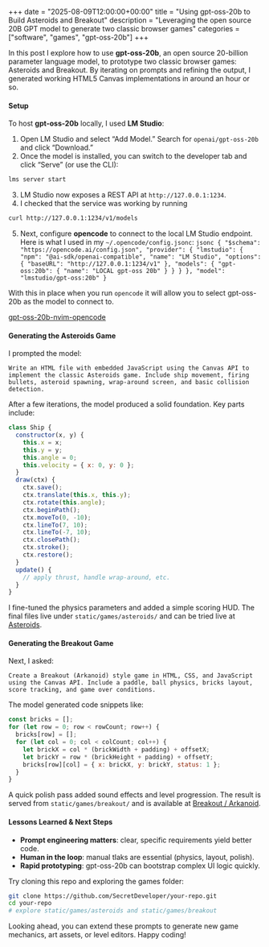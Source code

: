 +++
date = "2025-08-09T12:00:00+00:00"
title = "Using gpt-oss-20b to Build Asteroids and Breakout"
description = "Leveraging the open source 20B GPT model to generate two classic browser games"
categories = ["software", "games", "gpt-oss-20b"]
+++

In this post I explore how to use **gpt-oss-20b**, an open source 20-billion parameter language model, to prototype two classic browser games: Asteroids and Breakout. By iterating on prompts and refining the output, I generated working HTML5 Canvas implementations in around an hour or so.

#### Setup

To host **gpt-oss-20b** locally, I used **LM Studio**:

1. Open LM Studio and select “Add Model.” Search for `openai/gpt-oss-20b` and click “Download.”
2. Once the model is installed, you can switch to the developer tab and click “Serve” (or use the CLI):
```bash
lms server start
```
3. LM Studio now exposes a REST API at `http://127.0.0.1:1234`.
4. I checked that the service was working by running 
```bash 
curl http://127.0.0.1:1234/v1/models
```
  5. Next, configure **opencode** to connect to the local LM Studio endpoint. Here is what I used in my `~/.opencode/config.jsonc`:
    ```jsonc
    {
      "$schema": "https://opencode.ai/config.json",
      "provider": {
        "lmstudio": {
          "npm": "@ai-sdk/openai-compatible",
          "name": "LM Studio",
          "options": {
            "baseURL": "http://127.0.0.1:1234/v1"
          },
          "models": {
            "gpt-oss:20b": {
              "name": "LOCAL gpt-oss 20b"
            }
          }
        }
      },
      "model": "lmstudio/gpt-oss:20b"
    }
    ```

With this in place when you run `opencode` it will allow you to select gpt-oss-20b as the model to connect to.

[gpt-oss-20b-nvim-opencode](gpt-oss-20b-nvim-opencode.jpg)


#### Generating the Asteroids Game

I prompted the model:

```text
Write an HTML file with embedded JavaScript using the Canvas API to implement the classic Asteroids game. Include ship movement, firing bullets, asteroid spawning, wrap-around screen, and basic collision detection.
```

After a few iterations, the model produced a solid foundation. Key parts include:

```js
class Ship {
  constructor(x, y) {
    this.x = x;
    this.y = y;
    this.angle = 0;
    this.velocity = { x: 0, y: 0 };
  }
  draw(ctx) {
    ctx.save();
    ctx.translate(this.x, this.y);
    ctx.rotate(this.angle);
    ctx.beginPath();
    ctx.moveTo(0, -10);
    ctx.lineTo(7, 10);
    ctx.lineTo(-7, 10);
    ctx.closePath();
    ctx.stroke();
    ctx.restore();
  }
  update() {
    // apply thrust, handle wrap-around, etc.
  }
}
```

I fine-tuned the physics parameters and added a simple scoring HUD. The final files live under `static/games/asteroids/` and can be tried live at [Asteroids](/games/asteroids/).

#### Generating the Breakout Game

Next, I asked:

```text
Create a Breakout (Arkanoid) style game in HTML, CSS, and JavaScript using the Canvas API. Include a paddle, ball physics, bricks layout, score tracking, and game over conditions.
```

The model generated code snippets like:

```js
const bricks = [];
for (let row = 0; row < rowCount; row++) {
  bricks[row] = [];
  for (let col = 0; col < colCount; col++) {
    let brickX = col * (brickWidth + padding) + offsetX;
    let brickY = row * (brickHeight + padding) + offsetY;
    bricks[row][col] = { x: brickX, y: brickY, status: 1 };
  }
}
```

A quick polish pass added sound effects and level progression. The result is served from `static/games/breakout/` and is available at [Breakout / Arkanoid](/games/breakout/).

#### Lessons Learned & Next Steps

- **Prompt engineering matters**: clear, specific requirements yield better code.
- **Human in the loop**: manual tIaks are essential (physics, layout, polish).
- **Rapid prototyping**: gpt-oss-20b can bootstrap complex UI logic quickly.

Try cloning this repo and exploring the games folder:

```bash
git clone https://github.com/SecretDeveloper/your-repo.git
cd your-repo
# explore static/games/asteroids and static/games/breakout
```

Looking ahead, you can extend these prompts to generate new game mechanics, art assets, or level editors. Happy coding!

